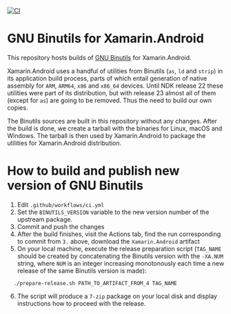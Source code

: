 [![CI](https://github.com/xamarin/xamarin-android-binutils/actions/workflows/ci.yml/badge.svg)](https://github.com/xamarin/xamarin-android-binutils/actions/workflows/ci.yml)

# GNU Binutils for Xamarin.Android 

This repository hosts builds of [GNU Binutils](https://sourceware.org/binutils) for Xamarin.Android.

Xamarin.Android uses a handful of utilities from Binutils (`as`, `ld`
and `strip`) in its application build process, parts of which entail
generation of native assembly for `ARM`, `ARM64`, `x86` and `x86_64`
devices.  Until NDK release 22 these utilities were part of its
distribution, but with release 23 almost all of them (except for `as`)
are going to be removed.  Thus the need to build our own copies.

The Binutils sources are built in this repository without any changes.
After the build is done, we create a tarball with the binaries for
Linux, macOS and Windows.  The tarball is then used by Xamarin.Android
to package the utilities for Xamarin.Android distribution.

# How to build and publish new version of GNU Binutils

  1. Edit `.github/workflows/ci.yml`
  2. Set the `BINUTILS_VERSION` variable to the new version number of
     the upstream package.
  3. Commit and push the changes
  4. After the build finishes, visit the Actions tab, find the run
     corresponding to commit from `3.` above, download the
     `Xamarin.Android` artifact
  5. On your local machine, execute the release preparation script (`TAG_NAME` should be created by concatenating the Binutils version
     with the `-XA.NUM` string, where `NUM` is an integer increasing monotonously each time a new release of the same Binutils version
     is made):
```shell
  ./prepare-release.sh PATH_TO_ARTIFACT_FROM_4 TAG_NAME
```
  6. The script will produce a `7-zip` package on your local disk and
     display instructions how to proceed with the release.
 
